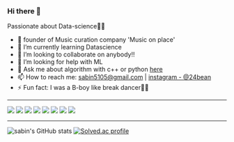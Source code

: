 ### Hi there 👋

Passionate about Data-science✌🏻

- 🔭 founder of Music curation company 'Music on place'
- 🌱 I’m currently learning Datascience
- 👯 I’m looking to collaborate on anybody!!
- 🤔 I’m looking for help with ML
- 💬 Ask me about algorithm with c++ or python [here](https://github.com/sabin5105/algorithms/issues)
- 📫 How to reach me: sabin5105@gmail.com | [instagram - @24bean](https://www.instagram.com/24_bean)
- ⚡ Fun fact: I was a B-boy like break dancer🤸🏼

<hr>
<p>
<img src="https://img.shields.io/badge/c++-%2300599C.svg?style=for-the-badge&logo=c%2B%2B&logoColor=white"/>
<img src="https://img.shields.io/badge/python-3670A0?style=for-the-badge&logo=python&logoColor=ffdd54"/>
<img src="https://img.shields.io/badge/django-%23092E20.svg?style=for-the-badge&logo=django&logoColor=white"/>
<img src="https://img.shields.io/badge/pandas-%23150458.svg?style=for-the-badge&logo=pandas&logoColor=white"/>
<img src="https://img.shields.io/badge/numpy-%23013243.svg?style=for-the-badge&logo=numpy&logoColor=white"/>
<img src="https://img.shields.io/badge/scikit--learn-%23F7931E.svg?style=for-the-badge&logo=scikit-learn&logoColor=white"/>
<img src="https://img.shields.io/badge/TensorFlow-%23FF6F00.svg?style=for-the-badge&logo=TensorFlow&logoColor=white"/>
<img src="https://img.shields.io/badge/PyTorch-%23EE4C2C.svg?style=for-the-badge&logo=PyTorch&logoColor=white"/>
</p>
<hr>

![sabin's GitHub stats](https://github-readme-stats.vercel.app/api?username=sabin5105&show_icons=true&theme=dark&count_private=true)
[![Solved.ac profile](http://mazassumnida.wtf/api/v2/generate_badge?boj=sabin5105)](https://solved.ac/sabin5105)
